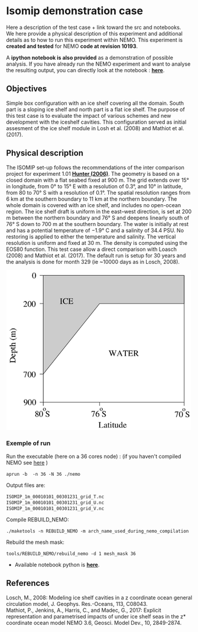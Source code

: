 
# Isomip demonstration case
Here a description of the test case + link toward the src and notebooks. 
<br>
We here provide a physical description of this experiment and additional details as to how to run this experiment within NEMO. This experiment is **created and tested** for NEMO **code at revision 10193**. 

A **ipython notebook is also provided** as a demonstration of possible analysis. If you have already run the NEMO experiment and want to analyse the resulting output, you can directly look at the notebook : **[here](https://github.com/pmathiot/NEMO-test-cases/tree/master/isomip/notebook/isomip_notebook.ipynb)**.

## Objectives
Simple box configuration with an ice shelf covering all the domain. South part is a sloping ice shelf and north part is a flat ice shelf. The purpose of this test case is to evaluate the impact of various schemes and new development with the iceshelf cavities. This configuration served as initial assesment of the ice shelf module in Losh et al. (2008) and Mathiot et al. (2017).

## Physical description
The ISOMIP set-up follows the recommendations of the inter comparison project for experiment 1.01 **[Hunter (2006)](http://staff.acecrc.org.au/~bkgalton/ISOMIP/test_cavities.pdf)**. The geometry is based on a closed domain with a flat seabed fixed at 900 m. The grid extends over 15° in longitude, from 0° to 15° E with a resolution of 0.3°, and 10° in latitude, from 80 to 70° S with a resolution of 0.1°. The spatial resolution ranges from 6 km at the southern boundary to 11 km at the northern boundary. The whole domain is covered with an ice shelf, and includes no open-ocean region. The ice shelf draft is uniform in the east–west direction, is set at 200 m between the northern boundary and 76° S and deepens linearly south of 76° S down to 700 m at the southern boundary. The water is initially at rest and has a potential temperature of −1.9° C and a salinity of 34.4 PSU. No restoring is applied to either the temperature and salinity.
The vertical resolution is uniform and fixed at 30 m. The density  is  computed  using  the EOS80 function. This test case allow a direct comparison with Loasch (2008) and Mathiot et al. (2017).
The default run is setup for 30 years and the analysis is done for month 329 (ie ~10000 days as in Losch, 2008).

<img src="./figures/ISOMIP_geometry.png">

### Exemple of run

Run the executable (here on a 36 cores node) : (if you haven't compiled NEMO see [here](https://github.com/sflavoni/NEMO-test-cases) )
``` 
aprun -b  -n 36 -N 36 ./nemo
```
Output files are: <br>
```
ISOMIP_1m_00010101_00301231_grid_T.nc
ISOMIP_1m_00010101_00301231_grid_U.nc
ISOMIP_1m_00010101_00301231_grid_V.nc
```
Compile REBUILD_NEMO:
```
./maketools -n REBUILD_NEMO -m arch_name_used_during_nemo_compilation
```
Rebuild the mesh mask: <br>
```
tools/REBUILD_NEMO/rebuild_nemo -d 1 mesh_mask 36
```

* Available notebook python is **[here](https://github.com/pmathiot/NEMO-test-cases/tree/master/isomip/notebook/isomip_notebook.ipynb)**.

## References
Losch, M., 2008: Modeling ice shelf cavities in a z coordinate ocean general circulation model, J. Geophys. Res.-Oceans, 113, C08043.<br>
Mathiot, P., Jenkins, A., Harris, C., and Madec, G., 2017: Explicit representation and parametrised impacts of under ice shelf seas in the z* coordinate ocean model NEMO 3.6, Geosci. Model Dev., 10, 2849-2874.
